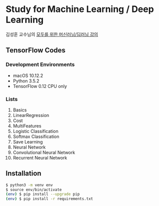 # Study for Machine Learning / Deep Learning

김성훈 교수님의 [모두를 위한 머신러닝/딥러닝 강의](http://hunkim.github.io/ml/)

## TensorFlow Codes

### Development Environments

- macOS 10.12.2
- Python 3.5.2
- TensorFlow 0.12 CPU only

### Lists

1. Basics
2. LinearRegression
3. Cost
4. MultiFeatures
5. Logistic Classification
6. Softmax Classification
7. Save Learning
8. Neural Network
9. Convolutional Neural Network
10. Recurrent Neural Network

## Installation

```bash
$ python3 -m venv env
$ source env/bin/activate
(env) $ pip install --upgrade pip
(env) $ pip install -r requirements.txt
```
